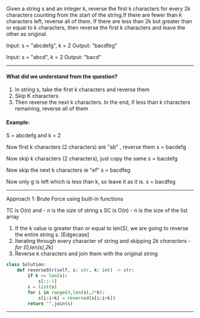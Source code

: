 
Given a string s and an integer k, reverse the first k characters for every 2k characters counting from the start of the string.If there are fewer than k characters 
left, reverse all of them. If there are less than 2k but greater than or equal to k characters, then reverse the first k characters and leave the other as original.

Input: s = "abcdefg", k = 2
Output: "bacdfeg"

Input: s = "abcd", k = 2
Output: "bacd"
_______________________________________________________________________________________________________________________________

#### What did we understand from the question?

1. In string s, take the first k characters and reverse them 
2. Skip K characters
3. Then reverse the next k characters. In the end, if less than k characters remaining, reverse all of them

#### Example: 

S = abcdefg and k = 2

Now first k characters (2 characters) are "ab" , reverse them
s = bacdefg

Now skip k characters (2 characters), just copy the same
s = bacdefg 

Now skip the next k characters ie "ef" 
s = bacdfeg

Now only g is left which is less than k, so leave it as it is.
s = bacdfeg
______________________________________________________________________

Approach 1: Brute Force using built-in functions

TC is O(n) and - n is the size of string s
SC is O(n) - n is the size of the list array

1. If the k value is greater than or equal to len(S), we are going to reverse the entire string s. [Edgecase]
2. Iterating through every character of string and skipping 2*k characters - for (0,len(s),2*k)
3. Reverse k characters and join them with the original string

```python
class Solution:
    def reverseStr(self, s: str, k: int) -> str:
        if k >= len(s):
            s[::-1]
        s = list(s)
        for i in range(0,len(s),2*k):
            s[i:i+k] = reversed(s[i:i+k])
        return "".join(s)
```

________________________________________________________________________________________________________________________________






